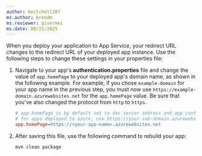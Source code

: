 ```yaml
---
author: bmitchell287
ms.author: brendm
ms.reviewer: givermei
ms.date: 08/21/2025
---
```


When you deploy your application to App Service, your redirect URL changes to the redirect URL of your deployed app instance. Use the following steps to change these settings in your properties file:

1. Navigate to your app's **authentication.properties** file and change the value of `app.homePage` to your deployed app's domain name, as shown in the following example. For example, if you chose `example-domain` for your app name in the previous step, you must now use `https://example-domain.azurewebsites.net` for the `app.homePage` value. Be sure that you've also changed the protocol from `http` to `https`.

   ```ini
   # app.homePage is by default set to dev server address and app context path on the server
   # for apps deployed to azure, use https://your-sub-domain.azurewebsites.net
   app.homePage=https://<your-app-name>.azurewebsites.net
   ```

1. After saving this file, use the following command to rebuild your app:

   ```bash
   mvn clean package
   ```
